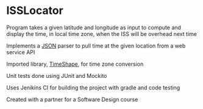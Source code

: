 # ISSLocator

Program takes a given latitude and longitude as input to compute and display the time, in local time zone, when the ISS will be overhead next time

Implements a <a href = "http://api.open-notify.org/iss-pass.json?lat=29.721670&lon=-95.343631&n=1">JSON</a> parser to pull time at the given location from a web service API

Imported library, <a href = "https://github.com/RomanIakovlev/timeshape">TimeShape</a>, for time zone conversion

Unit tests done using JUnit and Mockito

Uses Jenikins CI for building the project with gradle and code testing

Created with a partner for a Software Design course
